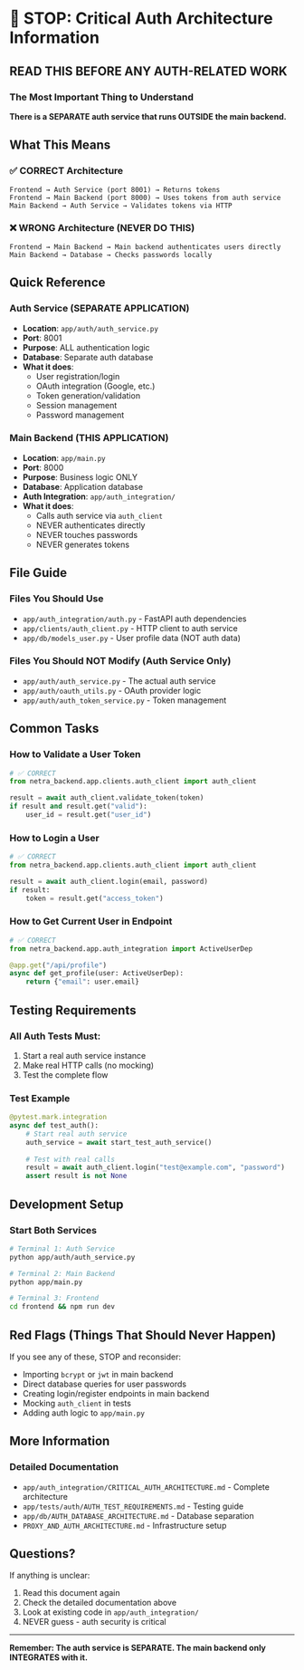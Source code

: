 # 🔴 STOP: Critical Auth Architecture Information

## READ THIS BEFORE ANY AUTH-RELATED WORK

### The Most Important Thing to Understand
**There is a SEPARATE auth service that runs OUTSIDE the main backend.**

## What This Means

### ✅ CORRECT Architecture
```
Frontend → Auth Service (port 8001) → Returns tokens
Frontend → Main Backend (port 8000) → Uses tokens from auth service
Main Backend → Auth Service → Validates tokens via HTTP
```

### ❌ WRONG Architecture (NEVER DO THIS)
```
Frontend → Main Backend → Main backend authenticates users directly
Main Backend → Database → Checks passwords locally
```

## Quick Reference

### Auth Service (SEPARATE APPLICATION)
- **Location**: `app/auth/auth_service.py`
- **Port**: 8001
- **Purpose**: ALL authentication logic
- **Database**: Separate auth database
- **What it does**:
  - User registration/login
  - OAuth integration (Google, etc.)
  - Token generation/validation
  - Session management
  - Password management

### Main Backend (THIS APPLICATION)
- **Location**: `app/main.py`
- **Port**: 8000
- **Purpose**: Business logic ONLY
- **Database**: Application database
- **Auth Integration**: `app/auth_integration/`
- **What it does**:
  - Calls auth service via `auth_client`
  - NEVER authenticates directly
  - NEVER touches passwords
  - NEVER generates tokens

## File Guide

### Files You Should Use
- `app/auth_integration/auth.py` - FastAPI auth dependencies
- `app/clients/auth_client.py` - HTTP client to auth service
- `app/db/models_user.py` - User profile data (NOT auth data)

### Files You Should NOT Modify (Auth Service Only)
- `app/auth/auth_service.py` - The actual auth service
- `app/auth/oauth_utils.py` - OAuth provider logic
- `app/auth/auth_token_service.py` - Token management

## Common Tasks

### How to Validate a User Token
```python
# ✅ CORRECT
from netra_backend.app.clients.auth_client import auth_client

result = await auth_client.validate_token(token)
if result and result.get("valid"):
    user_id = result.get("user_id")
```

### How to Login a User
```python
# ✅ CORRECT
from netra_backend.app.clients.auth_client import auth_client

result = await auth_client.login(email, password)
if result:
    token = result.get("access_token")
```

### How to Get Current User in Endpoint
```python
# ✅ CORRECT
from netra_backend.app.auth_integration import ActiveUserDep

@app.get("/api/profile")
async def get_profile(user: ActiveUserDep):
    return {"email": user.email}
```

## Testing Requirements

### All Auth Tests Must:
1. Start a real auth service instance
2. Make real HTTP calls (no mocking)
3. Test the complete flow

### Test Example
```python
@pytest.mark.integration
async def test_auth():
    # Start real auth service
    auth_service = await start_test_auth_service()
    
    # Test with real calls
    result = await auth_client.login("test@example.com", "password")
    assert result is not None
```

## Development Setup

### Start Both Services
```bash
# Terminal 1: Auth Service
python app/auth/auth_service.py

# Terminal 2: Main Backend
python app/main.py

# Terminal 3: Frontend
cd frontend && npm run dev
```

## Red Flags (Things That Should Never Happen)

If you see any of these, STOP and reconsider:
- Importing `bcrypt` or `jwt` in main backend
- Direct database queries for user passwords
- Creating login/register endpoints in main backend
- Mocking `auth_client` in tests
- Adding auth logic to `app/main.py`

## More Information

### Detailed Documentation
- `app/auth_integration/CRITICAL_AUTH_ARCHITECTURE.md` - Complete architecture
- `app/tests/auth/AUTH_TEST_REQUIREMENTS.md` - Testing guide
- `app/db/AUTH_DATABASE_ARCHITECTURE.md` - Database separation
- `PROXY_AND_AUTH_ARCHITECTURE.md` - Infrastructure setup

## Questions?

If anything is unclear:
1. Read this document again
2. Check the detailed documentation above
3. Look at existing code in `app/auth_integration/`
4. NEVER guess - auth security is critical

---

**Remember: The auth service is SEPARATE. The main backend only INTEGRATES with it.**